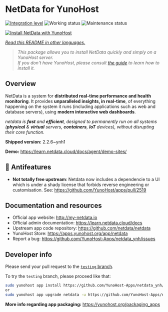 <!--
N.B.: This README was automatically generated by <https://github.com/YunoHost/apps/tree/master/tools/readme_generator>
It shall NOT be edited by hand.
-->

# NetData for YunoHost

[![Integration level](https://apps.yunohost.org/badge/integration/netdata)](https://ci-apps.yunohost.org/ci/apps/netdata/)
![Working status](https://apps.yunohost.org/badge/state/netdata)
![Maintenance status](https://apps.yunohost.org/badge/maintained/netdata)

[![Install NetData with YunoHost](https://install-app.yunohost.org/install-with-yunohost.svg)](https://install-app.yunohost.org/?app=netdata)

*[Read this README in other languages.](./ALL_README.md)*

> *This package allows you to install NetData quickly and simply on a YunoHost server.*  
> *If you don't have YunoHost, please consult [the guide](https://yunohost.org/install) to learn how to install it.*

## Overview

NetData is a system for **distributed real-time performance and health monitoring**.
It provides **unparalleled insights, in real-time**, of everything happening on the
system it runs (including applications such as web and database servers), using
**modern interactive web dashboards**.

_netdata is **fast** and **efficient**, designed to permanently run on all systems
(**physical** & **virtual** servers, **containers**, **IoT** devices), without
disrupting their core function._


**Shipped version:** 2.2.6~ynh1

**Demo:** <https://learn.netdata.cloud/docs/agent/demo-sites/>
## :red_circle: Antifeatures

- **Not totally free upstream**: Netdata now includes a dependencie to a UI which is under a shady license that forbids reverse engineering or customisation. See: https://github.com/YunoHost/apps/pull/2519

## Documentation and resources

- Official app website: <http://my-netdata.io>
- Official admin documentation: <https://learn.netdata.cloud/docs>
- Upstream app code repository: <https://github.com/netdata/netdata>
- YunoHost Store: <https://apps.yunohost.org/app/netdata>
- Report a bug: <https://github.com/YunoHost-Apps/netdata_ynh/issues>

## Developer info

Please send your pull request to the [`testing` branch](https://github.com/YunoHost-Apps/netdata_ynh/tree/testing).

To try the `testing` branch, please proceed like that:

```bash
sudo yunohost app install https://github.com/YunoHost-Apps/netdata_ynh/tree/testing --debug
or
sudo yunohost app upgrade netdata -u https://github.com/YunoHost-Apps/netdata_ynh/tree/testing --debug
```

**More info regarding app packaging:** <https://yunohost.org/packaging_apps>
